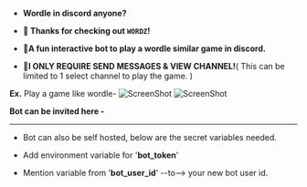 * **Wordle in discord anyone?**

* **👋 Thanks for checking out `WORDZ`!**

* **🤖A fun interactive bot to play a wordle similar game in discord.**

* **🚨I ONLY REQUIRE SEND MESSAGES & VIEW CHANNEL!**( This can be limited to 1 select channel to play the game. )


**Ex.** Play a game like wordle-
![ScreenShot]()
![ScreenShot]()

**Bot can be invited here -** 
____________________________________________________________________________

* Bot can also be self hosted, below are the secret variables needed.

* Add environment variable for '**bot_token**'

* Mention variable from '**bot_user_id**' --to--> your new bot user id.

